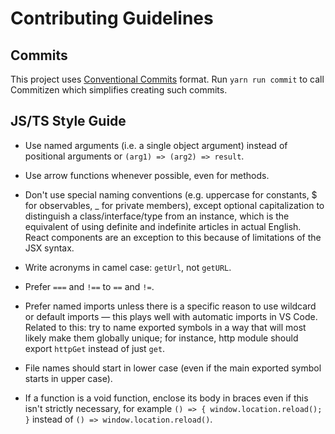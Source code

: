 # Contributing Guidelines

## Commits

This project uses [Conventional Commits](https://www.conventionalcommits.org/en/v1.0.0/) format. Run `yarn run commit` to call Commitizen which simplifies creating such commits.

## JS/TS Style Guide

- Use named arguments (i.e. a single object argument) instead of positional arguments or `(arg1) => (arg2) => result`.

- Use arrow functions whenever possible, even for methods.

- Don't use special naming conventions (e.g. uppercase for constants, \$ for observables, \_ for private members), except optional capitalization to distinguish a class/interface/type from an instance, which is the equivalent of using definite and indefinite articles in actual English. React components are an exception to this because of limitations of the JSX syntax.

- Write acronyms in camel case: `getUrl`, not `getURL`.

- Prefer `===` and `!==` to `==` and `!=`.

- Prefer named imports unless there is a specific reason to use wildcard or default imports — this plays well with automatic imports in VS Code. Related to this: try to name exported symbols in a way that will most likely make them globally unique; for instance, http module should export `httpGet` instead of just `get`.

- File names should start in lower case (even if the main exported symbol starts in upper case).

- If a function is a void function, enclose its body in braces even if this isn't strictly necessary, for example `() => { window.location.reload(); }` instead of `() => window.location.reload()`.
